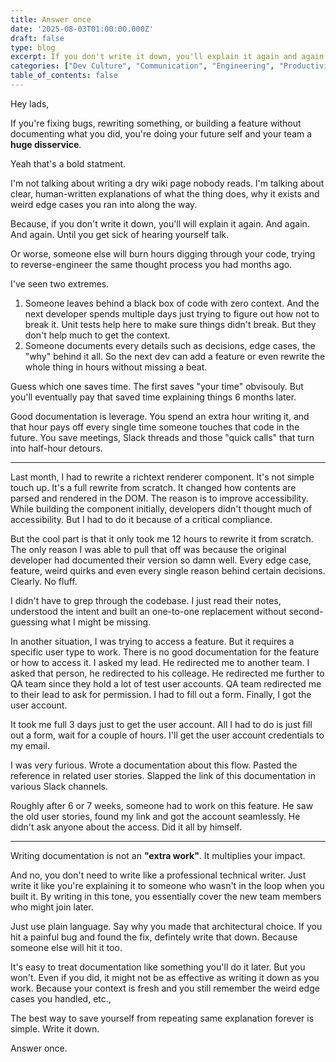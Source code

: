 ```yaml
---
title: Answer once
date: '2025-08-03T01:00:00.000Z'
draft: false
type: blog
excerpt: If you don't write it down, you'll explain it again and again. Save yourself the pain by answering once.
categories: ["Dev Culture", "Communication", "Engineering", "Productivity"]
table_of_contents: false
---
```


Hey lads,

If you're fixing bugs, rewriting something, or building a feature without documenting what you did, you're doing your future self and your team a **huge disservice**.

Yeah that's a bold statment.

I'm not talking about writing a dry wiki page nobody reads. I'm talking about clear, human-written explanations of what the thing does, why it exists and weird edge cases you ran into along the way.

Because, if you don't write it down, you'll will explain it again. And again. And again. Until you get sick of hearing yourself talk.

Or worse, someone else will burn hours digging through your code, trying to reverse-engineer the same thought process you had months ago.

I've seen two extremes.
1. Someone leaves behind a black box of code with zero context. And the next developer spends multiple days just trying to figure out how not to break it. Unit tests help here to make sure things didn't break. But they don't help much to get the context.
2. Someone documents every details such as decisions, edge cases, the "why" behind it all. So the next dev can add a feature or even rewrite the whole thing in hours without missing a beat.

Guess which one saves time. The first saves "your time" obvisouly. But you'll eventually pay that saved time explaining things 6 months later.

Good documentation is leverage. You spend an extra hour writing it, and that hour pays off every single time someone touches that code in the future. You save meetings, Slack threads and those "quick calls" that turn into half-hour detours.

----

Last month, I had to rewrite a richtext renderer component. It's not simple touch up. It's a full rewrite from scratch. It changed how contents are parsed and rendered in the DOM. The reason is to improve accessibility. While building the component initially, developers didn't thought much of accessibility. But I had to do it because of a critical compliance.

But the cool part is that it only took me 12 hours to rewrite it from scratch. The only reason I was able to pull that off was because the original developer had documented their version so damn well. Every edge case, feature, weird quirks and even every single reason behind certain decisions. Clearly. No fluff.

I didn't have to grep through the codebase. I just read their notes, understood the intent and built an one-to-one replacement without second-guessing what I might be missing.


In another situation, I was trying to access a feature. But it requires a specific user type to work. There is no good documentation for the feature or how to access it. I asked my lead. He redirected me to another team. I asked that person, he redirected to his colleage. He redirected me further to QA team since they hold a lot of test user accounts. QA team redirected me to their lead to ask for permission. I had to fill out a form. Finally, I got the user account.

It took me full 3 days just to get the user account. All I had to do is just fill out a form, wait for a couple of hours. I'll get the user account credentials to my email.

I was very furious. Wrote a documentation about this flow. Pasted the reference in related user stories. Slapped the link of this documentation in various Slack channels.

Roughly after 6 or 7 weeks, someone had to work on this feature. He saw the old user stories, found my link and got the account seamlessly. He didn't ask anyone about the access. Did it all by himself.

----

Writing documentation is not an **"extra work"**. It multiplies your impact.

And no, you don't need to write like a professional technical writer. Just write it like you're explaining it to someone who wasn't in the loop when you built it. By writing in this tone, you essentially cover the new team members who might join later.

Just use plain language. Say why you made that architectural choice. If you hit a painful bug and found the fix, defintely write that down. Because someone else will hit it too.

It's easy to treat documentation like something you'll do it later. But you won't. Even if you did, it might not be as effective as writing it down as you work. Because your context is fresh and you still remember the weird edge cases you handled, etc.,

The best way to save yourself from repeating same explanation forever is simple. Write it down.

Answer once.